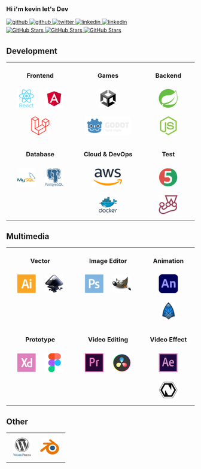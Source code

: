 ### Hi i'm kevin let's Dev

<!-- Social Media:START -->
<div>
  <a href="https://www.youtube.com/@_kevinvinagre_" target="_blank">
    <img src=https://img.shields.io/badge/youtube-FF0000.svg?&style=for-the-badge&logo=youtube&logoColor=white alt=github style="margin-bottom: 5px;" />
  </a>
  <a href="https://github.com/lkevinvinagre" target="_blank">
    <img src=https://img.shields.io/badge/github-%2324292e.svg?&style=for-the-badge&logo=github&logoColor=white alt=github style="margin-bottom: 5px;" />
  </a>
  <a href="https://twitter.com/_kevinvinagre" target="_blank">
    <img src=https://img.shields.io/badge/twitter-%2300acee.svg?&style=for-the-badge&logo=twitter&logoColor=white alt=twitter style="margin-bottom: 5px;" />
  </a>
  <a href="https://www.linkedin.com/in/lkevinvinagre/" target="_blank">
    <img src=https://img.shields.io/badge/linkedin-%231E77B5.svg?&style=for-the-badge&logo=linkedin&logoColor=white alt=linkedin style="margin-bottom: 5px;" />
  </a>
  <a href="https://www.behance.net/lkevinVinagre" target="_blank">
    <img src=https://img.shields.io/badge/Behance-1769ff?style=for-the-badge&logo=behance&logoColor=whit alt=linkedin style="margin-bottom: 5px;" />
  </a>
</div>

<div>
  <a href="https://github.com/lkevinvinagre" target="_blank">
    <img src="https://img.shields.io/github/followers/lkevinvinagre?style=flat-square" alt="GitHub Stars" style="margin-bottom: 5px;" />
  </a>
  <a href="https://github.com/lkevinvinagre" target="_blank">
    <img src="https://img.shields.io/github/stars/lkevinvinagre?style=flat-square" alt="GitHub Stars" style="margin-bottom: 5px;" />
  </a>
  <a href="https://github.com/paulosalvatore" target="_blank">
    <img src="https://komarev.com/ghpvc/?username=lkevinvinagre&&style=flat-square" alt="GitHub Stars" style="margin-bottom: 5px;" />
  </a>
</div>

<!-- Social Media:END -->

<!-- Development:START -->

## Development

<table>

<tr>
<td align="center" width="36%" valign="top">

### Frontend

<img style="margin: 10px" src="assets/reactjs.svg" alt="React" title="React" height="50" />
<img style="margin: 10px" src="assets/angular.svg" alt="Angular" title="Angular" height="50" />
<img style="margin: 10px" src="assets/laravel.svg" alt="Laravel" title="Laravel" height="50" />

</td>
<td align="center" width="36%" valign="top">

### Games

<img style="margin: 10px" src="assets/unity.svg" alt="Unity" title="Unity" height="50" /> 
<img style="margin: 10px" src="assets/godot.svg" alt="Godot" title="Godot" height="50" />

</td>
<td align="center" width="36%" valign="top">

### Backend

<img style="margin: 10px" src="assets/spring.svg" alt="SpringBoot" title="SpringBoot" height="50" />
<img style="margin: 10px" src="assets/nodejs.svg" alt="Nodejs" title="NodeJs" height="50" />

</td>
</tr>

<tr>
<td align="center" valign="top">

### Database

<img style="margin: 10px" src="assets/mysql.svg" alt="MySQL" title="MySQL" height="50" />
<img style="margin: 10px" src="assets/postgreesql.svg" alt="PostGreSql" title="PostGreSql" height="50" />

</td>
<td align="center" valign="top">

### Cloud & DevOps

<img style="margin: 10px" src="assets/aws.svg" alt="AWS" title="AWS" height="50" />
<img style="margin: 10px" src="assets/docker.svg" alt="Docker" title="Docker" height="50" />

</td>
<td align="center" valign="top">

### Test

<img style="margin: 10px" src="assets/JUnit.svg" alt="JUnit" title="JUnit" height="50" />
<img style="margin: 10px" src="assets/Jest.svg" alt="Jest" title="Jest" height="50" />

</td>
</tr>
</table>

<!-- Development:END -->

<!-- Multimedia:START -->

## Multimedia

<table>

<tr>
<td align="center" width="36%" valign="top">

### Vector

<img style="margin: 10px" src="assets/Adobe Illustrator.svg" alt="Illustrator" title="Illustrator" height="50" />
<img style="margin: 10px" src="assets/Inkscape.svg" alt="Inkscape" title="Inkscape" height="50" />

</td>
<td align="center" width="36%" valign="top">

### Image Editor

<img style="margin: 10px" src="assets/Adobe Photoshop.svg" alt="Photoshop" title="Photoshop" height="50" /> 
<img style="margin: 10px" src="assets/GIMP.svg" alt="Gimp" title="Gimp" height="50" />

</td>
<td align="center" width="36%" valign="top">

### Animation

<img style="margin: 10px" src="assets/Adobe Animate.svg" alt="Animate" title="Animate" height="50" />
<img style="margin: 10px" src="assets/Synfig.svg" alt="Synfig" title="Synfig" height="50" />

</td>
</tr>

<tr>
<td align="center" valign="top">

### Prototype

<img style="margin: 10px" src="assets/Adobe XD.svg" alt="Adobe xd" title="Adobe xd" height="50" />
<img style="margin: 10px" src="assets/Figma.svg" alt="Figma" title="Figma" height="50" />

</td>
<td align="center" valign="top">

### Video Editing

<img style="margin: 10px" src="assets/Adobe Premiere Pro.svg" alt="Premiere" title="Premiere" height="50" />
<img style="margin: 10px" src="assets/DaVinci.svg" alt="DaVinci" title="DaVinci" height="50" />

</td>
<td align="center" valign="top">

### Video Effect

<img style="margin: 10px" src="assets/After Effects.svg" alt="After Effects" title="After Effects" height="50" />
<img style="margin: 10px" src="assets/Natron.svg" alt="Natron2" title="Natron2" height="50" />

</td>
</tr>
</table>

## Other

<table>

<tr>
<td align="center" width="100%" valign="top">

<img style="margin: 10px" src="assets/WordPress.svg" alt="WordPress" title="WordPress" height="50" />
<img style="margin: 10px" src="assets/Blender.svg" alt="Blender" title="Blender" height="50" />

</td>
</tr>

</table>

<br/>

<!-- Multimedia:END -->